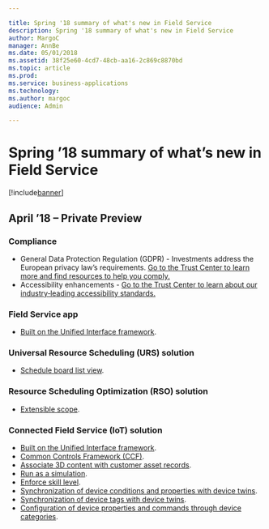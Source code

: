 ```yaml
---

title: Spring '18 summary of what's new in Field Service
description: Spring '18 summary of what's new in Field Service
author: MargoC
manager: AnnBe
ms.date: 05/01/2018
ms.assetid: 38f25e60-4cd7-48cb-aa16-2c869c8870bd
ms.topic: article
ms.prod: 
ms.service: business-applications
ms.technology: 
ms.author: margoc
audience: Admin

---
```

# Spring ’18 summary of what’s new in Field Service




[!include[banner](../../includes/banner.md)]

## April ’18 – Private Preview

### Compliance

- General Data Protection Regulation (GDPR) - Investments address the European privacy law’s requirements. [Go to the Trust Center to learn more and find resources to help you comply.](https://www.microsoft.com/en-us/TrustCenter/Privacy/gdpr/default.aspx)
- Accessibility enhancements - [Go to the Trust Center to learn about our industry‑leading accessibility standards.](https://www.microsoft.com/en-us/trustcenter/compliance/accessibility)

### Field Service app
- [Built on the Unified Interface framework](app-enhancements.md).

### Universal Resource Scheduling (URS) solution

- [Schedule board list view](../dynamics365-project-service/universal-resource-scheduling.md).

### Resource Scheduling Optimization (RSO) solution

- [Extensible scope](rso-enhancements.md).

### Connected Field Service (IoT) solution

- [Built on the Unified Interface framework](connected-iot-enhancements.md).
- [Common Controls Framework (CCF)](app-enhancements.md).
- [Associate 3D content with customer asset records](app-enhancements.md).
- [Run as a simulation](rso-enhancements.md).
- [Enforce skill level](rso-enhancements.md).
- [Synchronization of device conditions and properties with device twins](connected-iot-enhancements.md).
- [Synchronization of device tags with device twins](connected-iot-enhancements.md).
- [Configuration of device properties and commands through device categories](connected-iot-enhancements.md).